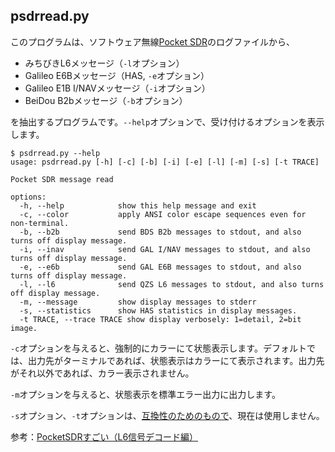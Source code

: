 ## psdrread.py

このプログラムは、ソフトウェア無線[Pocket SDR](https://github.com/tomojitakasu/PocketSDR)のログファイルから、

- みちびきL6メッセージ（``-l``オプション）
- Galileo E6Bメッセージ（HAS, ``-e``オプション）
- Galileo E1B I/NAVメッセージ（``-i``オプション）
- BeiDou B2bメッセージ（``-b``オプション）

を抽出するプログラムです。``--help``オプションで、受け付けるオプションを表示します。

```
$ psdrread.py --help
usage: psdrread.py [-h] [-c] [-b] [-i] [-e] [-l] [-m] [-s] [-t TRACE]

Pocket SDR message read

options:
  -h, --help            show this help message and exit
  -c, --color           apply ANSI color escape sequences even for non-terminal.
  -b, --b2b             send BDS B2b messages to stdout, and also turns off display message.
  -i, --inav            send GAL I/NAV messages to stdout, and also turns off display message.
  -e, --e6b             send GAL E6B messages to stdout, and also turns off display message.
  -l, --l6              send QZS L6 messages to stdout, and also turns off display message.
  -m, --message         show display messages to stderr
  -s, --statistics      show HAS statistics in display messages.
  -t TRACE, --trace TRACE show display verbosely: 1=detail, 2=bit image.
```

``-c``オプションを与えると、強制的にカラーにて状態表示します。デフォルトでは、出力先がターミナルであれば、状態表示はカラーにて表示されます。出力先がそれ以外であれば、カラー表示されません。

``-m``オプションを与えると、状態表示を標準エラー出力に出力します。

``-s``オプション、``-t``オプションは、[互換性のためのもので](compatibility.md)、現在は使用しません。

参考：[PocketSDRすごい（L6信号デコード編）](https://s-taka.org/awesome-pocketsdr-l6/#l6e)

